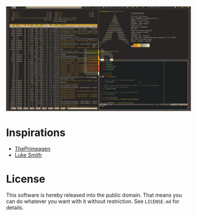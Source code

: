 ![Screenshot](https://github.com/slado122/dotfiles/blob/main/images/screenshot.png)

# Inspirations
+ [ThePrimeagen](https://github.com/awesome-streamers/awesome-streamerrc/tree/master/ThePrimeagen)
+ [Luke Smith](https://github.com/LukeSmithxyz/voidrice)

# License
This software is hereby released into the public domain. That means you can do
whatever you want with it without restriction. See `LICENSE.md` for details.
